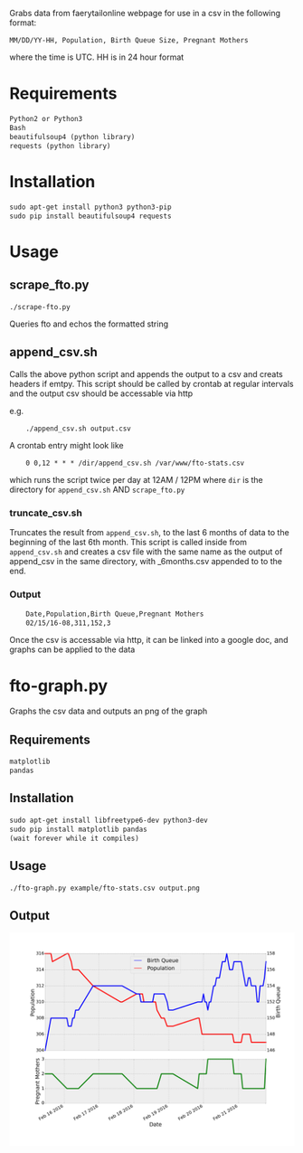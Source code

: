 Grabs data from faerytailonline webpage for use in a csv in the following format:

    MM/DD/YY-HH, Population, Birth Queue Size, Pregnant Mothers

where the time is UTC. HH is in 24 hour format

# Requirements

    Python2 or Python3
    Bash
    beautifulsoup4 (python library)
    requests (python library)

# Installation

    sudo apt-get install python3 python3-pip
    sudo pip install beautifulsoup4 requests


# Usage

## scrape_fto.py

    ./scrape-fto.py 

Queries fto and echos the formatted string 

## append_csv.sh

Calls the above python script and appends the output
to a csv and creats headers if emtpy. 
This script should be called by crontab at regular intervals and 
the output csv should be accessable via http

e.g.

        ./append_csv.sh output.csv


A crontab entry might look like

        0 0,12 * * * /dir/append_csv.sh /var/www/fto-stats.csv

which runs the script twice per day at 12AM / 12PM
where `dir` is the directory for `append_csv.sh` AND `scrape_fto.py` 

### truncate_csv.sh

Truncates the result from `append_csv.sh`, to the last 6 months of data to the beginning of the last 6th month. This script is called inside from `append_csv.sh` and creates a csv file with the same name as the output of append_csv in the same directory, with _6months.csv appended to to the end.

### Output

        Date,Population,Birth Queue,Pregnant Mothers
        02/15/16-08,311,152,3

Once the csv is accessable via http, it can be linked into a google doc, 
and graphs can be applied to the data

# fto-graph.py

Graphs the csv data and outputs an png of the graph

## Requirements

    matplotlib
    pandas

## Installation

    sudo apt-get install libfreetype6-dev python3-dev
    sudo pip install matplotlib pandas
    (wait forever while it compiles)

## Usage

    ./fto-graph.py example/fto-stats.csv output.png

## Output

![Image of output graph](example/output.png)
